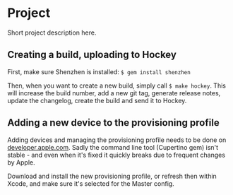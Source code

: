 # Project
Short project description here.

## Creating a build, uploading to Hockey
First, make sure Shenzhen is installed: `$ gem install shenzhen`

Then, when you want to create a new build, simply call `$ make hockey`. This will increase the build number, add a new git tag,  generate release notes, update the changelog, create the build and send it to Hockey.

## Adding a new device to the provisioning profile
Adding devices and managing the provisioning profile needs to be done on [developer.apple.com](https://developer.apple.com/account/). Sadly the command line tool (Cupertino gem) isn't stable - and even when it's fixed it quickly breaks due to frequent changes by Apple.

Download and install the new provisioning profile, or refresh then within Xcode, and make sure it's selected for the Master config.
